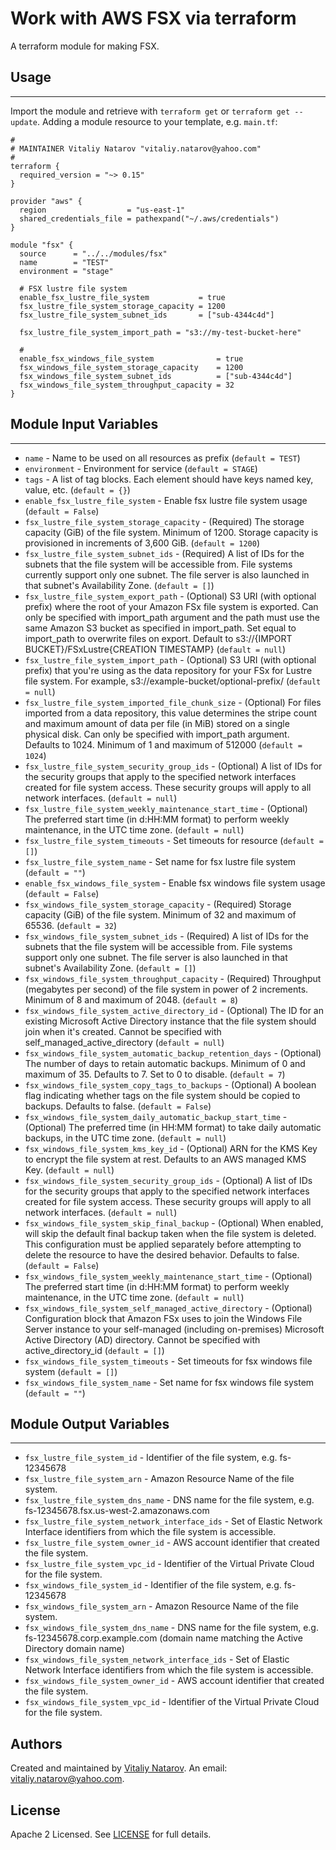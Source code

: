 # Work with AWS FSX via terraform

A terraform module for making FSX.


## Usage
----------------------
Import the module and retrieve with ```terraform get``` or ```terraform get --update```. Adding a module resource to your template, e.g. `main.tf`:

```
#
# MAINTAINER Vitaliy Natarov "vitaliy.natarov@yahoo.com"
#
terraform {
  required_version = "~> 0.15"
}

provider "aws" {
  region                  = "us-east-1"
  shared_credentials_file = pathexpand("~/.aws/credentials")
}

module "fsx" {
  source      = "../../modules/fsx"
  name        = "TEST"
  environment = "stage"

  # FSX lustre file system
  enable_fsx_lustre_file_system           = true
  fsx_lustre_file_system_storage_capacity = 1200
  fsx_lustre_file_system_subnet_ids       = ["sub-4344c4d"]

  fsx_lustre_file_system_import_path = "s3://my-test-bucket-here"

  #
  enable_fsx_windows_file_system              = true
  fsx_windows_file_system_storage_capacity    = 1200
  fsx_windows_file_system_subnet_ids          = ["sub-4344c4d"]
  fsx_windows_file_system_throughput_capacity = 32
}
```

## Module Input Variables
----------------------
- `name` - Name to be used on all resources as prefix (`default = TEST`)
- `environment` - Environment for service (`default = STAGE`)
- `tags` - A list of tag blocks. Each element should have keys named key, value, etc. (`default = {}`)
- `enable_fsx_lustre_file_system` - Enable fsx lustre file system usage (`default = False`)
- `fsx_lustre_file_system_storage_capacity` - (Required) The storage capacity (GiB) of the file system. Minimum of 1200. Storage capacity is provisioned in increments of 3,600 GiB. (`default = 1200`)
- `fsx_lustre_file_system_subnet_ids` - (Required) A list of IDs for the subnets that the file system will be accessible from. File systems currently support only one subnet. The file server is also launched in that subnet's Availability Zone. (`default = []`)
- `fsx_lustre_file_system_export_path` - (Optional) S3 URI (with optional prefix) where the root of your Amazon FSx file system is exported. Can only be specified with import_path argument and the path must use the same Amazon S3 bucket as specified in import_path. Set equal to import_path to overwrite files on export. Default to s3://{IMPORT BUCKET}/FSxLustre{CREATION TIMESTAMP} (`default = null`)
- `fsx_lustre_file_system_import_path` - (Optional) S3 URI (with optional prefix) that you're using as the data repository for your FSx for Lustre file system. For example, s3://example-bucket/optional-prefix/ (`default = null`)
- `fsx_lustre_file_system_imported_file_chunk_size` - (Optional) For files imported from a data repository, this value determines the stripe count and maximum amount of data per file (in MiB) stored on a single physical disk. Can only be specified with import_path argument. Defaults to 1024. Minimum of 1 and maximum of 512000 (`default = 1024`)
- `fsx_lustre_file_system_security_group_ids` - (Optional) A list of IDs for the security groups that apply to the specified network interfaces created for file system access. These security groups will apply to all network interfaces. (`default = null`)
- `fsx_lustre_file_system_weekly_maintenance_start_time` - (Optional) The preferred start time (in d:HH:MM format) to perform weekly maintenance, in the UTC time zone. (`default = null`)
- `fsx_lustre_file_system_timeouts` - Set timeouts for resource (`default = []`)
- `fsx_lustre_file_system_name` - Set name for fsx lustre file system (`default = ""`)
- `enable_fsx_windows_file_system` - Enable fsx windows file system usage (`default = False`)
- `fsx_windows_file_system_storage_capacity` - (Required) Storage capacity (GiB) of the file system. Minimum of 32 and maximum of 65536. (`default = 32`)
- `fsx_windows_file_system_subnet_ids` - (Required) A list of IDs for the subnets that the file system will be accessible from. File systems support only one subnet. The file server is also launched in that subnet's Availability Zone. (`default = []`)
- `fsx_windows_file_system_throughput_capacity` - (Required) Throughput (megabytes per second) of the file system in power of 2 increments. Minimum of 8 and maximum of 2048. (`default = 8`)
- `fsx_windows_file_system_active_directory_id` - (Optional) The ID for an existing Microsoft Active Directory instance that the file system should join when it's created. Cannot be specified with self_managed_active_directory (`default = null`)
- `fsx_windows_file_system_automatic_backup_retention_days` - (Optional) The number of days to retain automatic backups. Minimum of 0 and maximum of 35. Defaults to 7. Set to 0 to disable. (`default = 7`)
- `fsx_windows_file_system_copy_tags_to_backups` - (Optional) A boolean flag indicating whether tags on the file system should be copied to backups. Defaults to false. (`default = False`)
- `fsx_windows_file_system_daily_automatic_backup_start_time` - (Optional) The preferred time (in HH:MM format) to take daily automatic backups, in the UTC time zone. (`default = null`)
- `fsx_windows_file_system_kms_key_id` - (Optional) ARN for the KMS Key to encrypt the file system at rest. Defaults to an AWS managed KMS Key. (`default = null`)
- `fsx_windows_file_system_security_group_ids` - (Optional) A list of IDs for the security groups that apply to the specified network interfaces created for file system access. These security groups will apply to all network interfaces. (`default = null`)
- `fsx_windows_file_system_skip_final_backup` - (Optional) When enabled, will skip the default final backup taken when the file system is deleted. This configuration must be applied separately before attempting to delete the resource to have the desired behavior. Defaults to false. (`default = False`)
- `fsx_windows_file_system_weekly_maintenance_start_time` - (Optional) The preferred start time (in d:HH:MM format) to perform weekly maintenance, in the UTC time zone. (`default = null`)
- `fsx_windows_file_system_self_managed_active_directory` - (Optional) Configuration block that Amazon FSx uses to join the Windows File Server instance to your self-managed (including on-premises) Microsoft Active Directory (AD) directory. Cannot be specified with active_directory_id (`default = []`)
- `fsx_windows_file_system_timeouts` - Set timeouts for fsx windows file system (`default = []`)
- `fsx_windows_file_system_name` - Set name for fsx windows file system (`default = ""`)

## Module Output Variables
----------------------
- `fsx_lustre_file_system_id` - Identifier of the file system, e.g. fs-12345678
- `fsx_lustre_file_system_arn` - Amazon Resource Name of the file system.
- `fsx_lustre_file_system_dns_name` - DNS name for the file system, e.g. fs-12345678.fsx.us-west-2.amazonaws.com
- `fsx_lustre_file_system_network_interface_ids` - Set of Elastic Network Interface identifiers from which the file system is accessible.
- `fsx_lustre_file_system_owner_id` - AWS account identifier that created the file system.
- `fsx_lustre_file_system_vpc_id` - Identifier of the Virtual Private Cloud for the file system.
- `fsx_windows_file_system_id` - Identifier of the file system, e.g. fs-12345678
- `fsx_windows_file_system_arn` - Amazon Resource Name of the file system.
- `fsx_windows_file_system_dns_name` - DNS name for the file system, e.g. fs-12345678.corp.example.com (domain name matching the Active Directory domain name)
- `fsx_windows_file_system_network_interface_ids` - Set of Elastic Network Interface identifiers from which the file system is accessible.
- `fsx_windows_file_system_owner_id` - AWS account identifier that created the file system.
- `fsx_windows_file_system_vpc_id` - Identifier of the Virtual Private Cloud for the file system.


## Authors

Created and maintained by [Vitaliy Natarov](https://github.com/SebastianUA). An email: [vitaliy.natarov@yahoo.com](vitaliy.natarov@yahoo.com).

## License

Apache 2 Licensed. See [LICENSE](https://github.com/SebastianUA/terraform/blob/master/LICENSE) for full details.
